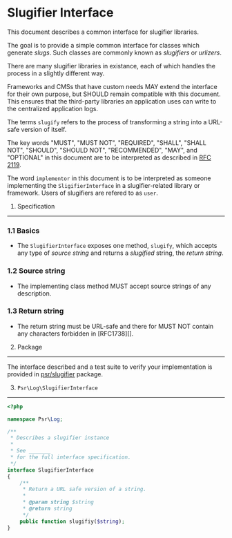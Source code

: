 Slugifier Interface
===================

This document describes a common interface for slugifier libraries.

The goal is to provide a simple common interface for classes which generate
*slugs*. Such classes are commonly known as *slugifiers* or *urlizers*.

There are many slugifier libraries in existance, each of which handles the
process in a slightly different way.

Frameworks and CMSs that have custom needs MAY extend the interface for their own
purpose, but SHOULD remain compatible with this document. This ensures
that the third-party libraries an application uses can write to the
centralized application logs.

The terms `slugify` refers to the process of transforming a string into a URL-safe 
version of itself.

The key words "MUST", "MUST NOT", "REQUIRED", "SHALL", "SHALL NOT", "SHOULD",
"SHOULD NOT", "RECOMMENDED", "MAY", and "OPTIONAL" in this document are to be
interpreted as described in [RFC 2119][].

The word `implementor` in this document is to be interpreted as someone
implementing the `SligifierInterface` in a slugifier-related library or framework.
Users of slugifiers are refered to as `user`.

[RFC 2119]: http://tools.ietf.org/html/rfc2119

1. Specification
-----------------

### 1.1 Basics

- The `SlugifierInterface` exposes one method, `slugify`, which accepts any
  type of *source string* and returns a *slugified* string, the *return string*.

### 1.2 Source string

 - The implementing class method MUST accept source strings of any description.

### 1.3 Return string

 - The return string must be URL-safe and there for MUST NOT contain any characters
   forbidden in [RFC1738][].

[RFC 1738]: http://tools.ietf.org/html/rfc1738

2. Package
----------

The interface described and a test suite to verify your implementation is provided 
in [psr/slugifier](https://packagist.org/__________) package.

3. `Psr\Log\SlugifierInterface`
-------------------------------

```php
<?php

namespace Psr\Log;

/**
 * Describes a slugifier instance
 *
 * See _______
 * for the full interface specification.
 */
interface SlugifierInterface
{
    /**
     * Return a URL safe version of a string.
     *
     * @param string $string
     * @return string
     */
    public function slugifiy($string);
}
```
